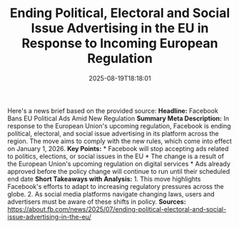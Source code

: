 ﻿---
title: "Ending Political, Electoral and Social Issue Advertising in the EU in Response to Incoming European Regulation"
date: "2025-08-19T18:18:01"
category: "Markets"
summary: ""
slug: "ending political electoral and social issue advertising in t"
source_urls:
  - "https://about.fb.com/news/2025/07/ending-political-electoral-and-social-issue-advertising-in-the-eu/"
seo:
  title: "Ending Political, Electoral and Social Issue Advertising in the EU in Response to Incoming European Regulation | Hash n Hedge"
  description: ""
  keywords: ["news", "markets", "brief"]
---
Here's a news brief based on the provided source:  **Headline:** Facebook Bans EU Political Ads Amid New Regulation  **Summary Meta Description:** In response to the European Union's upcoming regulation, Facebook is ending political, electoral, and social issue advertising in its platform across the region. The move aims to comply with the new rules, which come into effect on January 1, 2026.  **Key Points:**  * Facebook will stop accepting ads related to politics, elections, or social issues in the EU * The change is a result of the European Union's upcoming regulation on digital services * Ads already approved before the policy change will continue to run until their scheduled end date  **Short Takeaways with Analysis:**  1. This move highlights Facebook's efforts to adapt to increasing regulatory pressures across the globe. 2. As social media platforms navigate changing laws, users and advertisers must be aware of these shifts in policy.  **Sources:**  https://about.fb.com/news/2025/07/ending-political-electoral-and-social-issue-advertising-in-the-eu/ 

